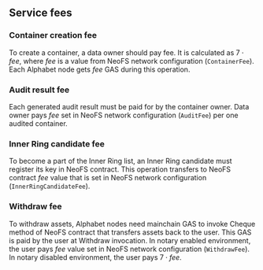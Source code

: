 ## Service fees

### Container creation fee

To create a container, a data owner should pay fee. It is calculated as $7 \cdot fee$, where $fee$ is a value from NeoFS network configuration (`ContainerFee`). Each Alphabet node gets $fee$ GAS during this operation.

### Audit result fee

Each generated audit result must be paid for by the container owner. Data owner pays $fee$ set in NeoFS network configuration (`AuditFee`) per one audited container. 

### Inner Ring candidate fee

To become a part of the Inner Ring list, an Inner Ring candidate must register its key in NeoFS contract. This operation transfers to NeoFS contract $fee$ value that is set in NeoFS network configuration (`InnerRingCandidateFee`).

### Withdraw fee

To withdraw assets, Alphabet nodes need mainchain GAS to invoke Cheque method of NeoFS contract that transfers assets back to the user. This GAS is paid by the user at Withdraw invocation. In notary enabled environment, the user pays $fee$ value set in NeoFS network configuration (`WithdrawFee`). In notary disabled environment, the user pays $7 \cdot fee$.
